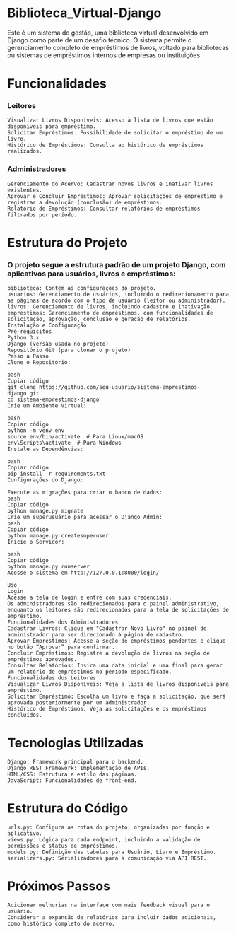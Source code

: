 # Biblioteca_Virtual-Django
Este é um sistema de gestão, uma biblioteca virtual desenvolvido em Django como parte de um desafio técnico. O sistema permite o gerenciamento completo de empréstimos de livros, voltado para bibliotecas ou sistemas de empréstimos internos de empresas ou instituições.

# Funcionalidades
### Leitores
    Visualizar Livros Disponíveis: Acesso à lista de livros que estão disponíveis para empréstimo.
    Solicitar Empréstimos: Possibilidade de solicitar o empréstimo de um livro.
    Histórico de Empréstimos: Consulta ao histórico de empréstimos realizados.
### Administradores
    Gerenciamento do Acervo: Cadastrar novos livros e inativar livros existentes.
    Aprovar e Concluir Empréstimos: Aprovar solicitações de empréstimo e registrar a devolução (conclusão) de empréstimos.
    Relatório de Empréstimos: Consultar relatórios de empréstimos filtrados por período.

# Estrutura do Projeto
### O projeto segue a estrutura padrão de um projeto Django, com aplicativos para usuários, livros e empréstimos:

    biblioteca: Contém as configurações do projeto.
    usuarios: Gerenciamento de usuários, incluindo o redirecionamento para as páginas de acordo com o tipo de usuário (leitor ou administrador).
    livros: Gerenciamento de livros, incluindo cadastro e inativação.
    emprestimos: Gerenciamento de empréstimos, com funcionalidades de solicitação, aprovação, conclusão e geração de relatórios.
    Instalação e Configuração
    Pré-requisitos
    Python 3.x
    Django (versão usada no projeto)
    Repositório Git (para clonar o projeto)
    Passo a Passo
    Clone o Repositório:

    bash
    Copiar código
    git clone https://github.com/seu-usuario/sistema-emprestimos-django.git
    cd sistema-emprestimos-django
    Crie um Ambiente Virtual:

    bash
    Copiar código
    python -m venv env
    source env/bin/activate  # Para Linux/macOS
    env\Scripts\activate  # Para Windows
    Instale as Dependências:

    bash
    Copiar código
    pip install -r requirements.txt
    Configurações do Django:

    Execute as migrações para criar o banco de dados:
    bash
    Copiar código
    python manage.py migrate
    Crie um superusuário para acessar o Django Admin:
    bash
    Copiar código
    python manage.py createsuperuser
    Inicie o Servidor:

    bash
    Copiar código
    python manage.py runserver
    Acesse o sistema em http://127.0.0.1:8000/login/

    Uso
    Login
    Acesse a tela de login e entre com suas credenciais.
    Os administradores são redirecionados para o painel administrativo, enquanto os leitores são redirecionados para a tela de solicitações de empréstimo.
    Funcionalidades dos Administradores
    Cadastrar Livros: Clique em "Cadastrar Novo Livro" no painel de administrador para ser direcionado à página de cadastro.
    Aprovar Empréstimos: Acesse a seção de empréstimos pendentes e clique no botão “Aprovar” para confirmar.
    Concluir Empréstimos: Registre a devolução de livros na seção de empréstimos aprovados.
    Consultar Relatórios: Insira uma data inicial e uma final para gerar um relatório de empréstimos no período especificado.
    Funcionalidades dos Leitores
    Visualizar Livros Disponíveis: Veja a lista de livros disponíveis para empréstimo.
    Solicitar Empréstimo: Escolha um livro e faça a solicitação, que será aprovada posteriormente por um administrador.
    Histórico de Empréstimos: Veja as solicitações e os empréstimos concluídos.

# Tecnologias Utilizadas
    Django: Framework principal para o backend.
    Django REST Framework: Implementação de APIs.
    HTML/CSS: Estrutura e estilo das páginas.
    JavaScript: Funcionalidades de front-end.

# Estrutura do Código
    urls.py: Configura as rotas do projeto, organizadas por função e aplicativo.
    views.py: Lógica para cada endpoint, incluindo a validação de permissões e status de empréstimos.
    models.py: Definição das tabelas para Usuário, Livro e Empréstimo.
    serializers.py: Serializadores para a comunicação via API REST.

# Próximos Passos
    Adicionar melhorias na interface com mais feedback visual para o usuário.
    Considerar a expansão de relatórios para incluir dados adicionais, como histórico completo do acervo.